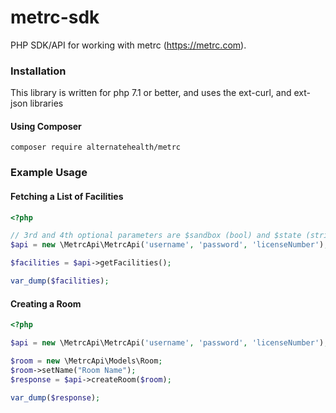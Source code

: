 # metrc-sdk

PHP SDK/API for working with metrc (https://metrc.com). 

### Installation
This library is written for php 7.1 or better, and uses the ext-curl, and ext-json libraries

#### Using Composer
```
composer require alternatehealth/metrc
```

### Example Usage
#### Fetching a List of Facilities
```php
<?php

// 3rd and 4th optional parameters are $sandbox (bool) and $state (string, defaults to 'ca' for california)
$api = new \MetrcApi\MetrcApi('username', 'password', 'licenseNumber');

$facilities = $api->getFacilities();

var_dump($facilities);
```

#### Creating a Room
```php
<?php

$api = new \MetrcApi\MetrcApi('username', 'password', 'licenseNumber');

$room = new \MetrcApi\Models\Room;
$room->setName("Room Name");
$response = $api->createRoom($room);

var_dump($response);
```
